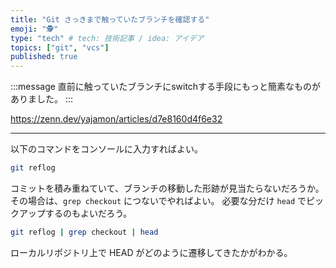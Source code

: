 ```yaml
---
title: "Git さっきまで触っていたブランチを確認する"
emoji: "🕵️"
type: "tech" # tech: 技術記事 / idea: アイデア
topics: ["git", "vcs"]
published: true
---
```


:::message
直前に触っていたブランチにswitchする手段にもっと簡素なものがありました。
:::

https://zenn.dev/yajamon/articles/d7e8160d4f6e32

---

以下のコマンドをコンソールに入力すればよい。

```bash
git reflog
```

コミットを積み重ねていて、ブランチの移動した形跡が見当たらないだろうか。その場合は、`grep checkout` につないでやればよい。
必要な分だけ `head` でピックアップするのもよいだろう。

```bash
git reflog | grep checkout | head
```

ローカルリポジトリ上で HEAD がどのように遷移してきたかがわかる。
